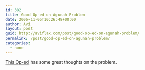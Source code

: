 ```yaml
---
id: 382
title: Good Op-ed on Agunah Problem
date: 2006-11-05T10:26:48+00:00
author: Avi
layout: post
guid: http://aviflax.com/post/good-op-ed-on-agunah-problem/
permalink: /post/good-op-ed-on-agunah-problem/
categories:
  - none
---
```

[This Op-ed](http://www.jpost.com/servlet/Satellite?cid=1162378319817&pagename=JPost%2FJPArticle%2FPrinter) has some great thoughts on the problem.